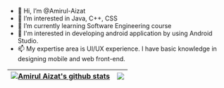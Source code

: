 - 👋 Hi, I’m @Amirul-Aizat
- 👀 I’m interested in Java, C++, CSS
- 🌱 I’m currently learning Software Engineering course
- 💞️ I'm interested in developing android application by using Android Studio.
- 📫 My expertise area is UI/UX experience. I have basic knowledge in designing mobile and web front-end.


<!---
Amirul-Aizat/Amirul-Aizat is a ✨ special ✨ repository because its `README.md` (this file) appears on your GitHub profile.
You can click the Preview link to take a look at your changes.
--->

 <a href="#"><img align="center" src="https://github-readme-stats.vercel.app/api?username=Amirul-Aizat&show_icons=true&include_all_commits=true&theme=omni&hide_border=true" alt="Amirul Aizat's github stats" /></a> | <a href="#"><img align="center" src="https://github-readme-stats.vercel.app/api/top-langs/?username=Amirul-Aizat&layout=compact&theme=omni&hide_border=true" /></a> |
| ------------- | ------------- |
